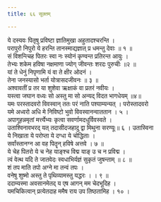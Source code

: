```yaml
---
title: ६६ सूक्तम्

---
```

ये दस्यवः पितृषु प्रविष्टा ज्ञातिमुखा अहुतादश्चरन्ति ।  
परापुरो निपुरो ये हरन्ति तानस्माद्यज्ञात् प्र धमन्तु देवाः ॥ १ ॥  
सं विशन्त्चिह पितरः स्वा नः स्योनं कृण्वन्त प्रतिरन्त आयुः ।  
तेभ्यः शकेम हविषा नक्षमाणा ज्योग् जीवन्तः शरदः पुरुचीः ॥२ ॥  
यां ते धेनुं निपृणामि यं वा ते क्षीर ओदनं ।  
तेना जनस्यासो भर्ता योत्रासदजीवनः ॥ ३ ॥  
अश्वावतीं प्र तर या शुशेवा ऋक्षाकं वा प्रतरं नवीयः ।  
यस्त्वा जघान वध्यः सो अस्तु मा सो अन्यद् विदत भागधेयम् ॥४॥  
यमः परस्तादवरो विवस्वान् ततः परं नाति पश्याम्यन्यत् । परोस्तादवरो  
यमे अध्वरो अधि मे निविष्टो भुवो विवस्वानन्वाततान । ५ ।  
अपागूहन्नमृतां मर्त्त्येभ्यः कृत्वा सवर्णामदधुर्विवस्वते ।  
उताश्विनावभरद् यत् तदासीदजहादु द्वा मिथुना सरण्यूः॥ ६ । उतास्विना  
ये निखाता ये परोप्ता ये दग्धा ये चोद्धिताः ।  
सर्वांस्तानग्न आ वह पितॄन् हविषे अत्तवे । ७ ॥  
ये चेह पितरो ये च नेह याङ्श्च विद्म याङ् उ च न प्रविद्म ।  
त्वं वेत्थ यदि ते जातवेदः स्वधाभिर्यज्ञं सुकृतं जुषन्ताम् ॥ ८ ॥  
शं तप माति तपो अग्ने मा तन्वं तपः ।  
वनेषु शुष्मो अस्तु ते पृथिव्यामस्तु यद्धरः । । ९ ॥  
ददाम्यस्मा अवसानमेतद् य एष आगन् मम चेदभूदिह ।  
यमचिकित्वान् प्रत्येतदाह ममैष राय उप तिष्ठतामिह । १० ।  
  